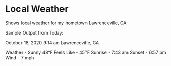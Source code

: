 # Local Weather
Shows local weather for my hometown Lawrenceville, GA

Sample Output from Today:

October 18, 2020 9:14 am
Lawrenceville, GA 

Weather - Sunny 48°F
Feels Like - 45°F
Sunrise - 7:43 am
Sunset - 6:57 pm
Wind - 7 mph
